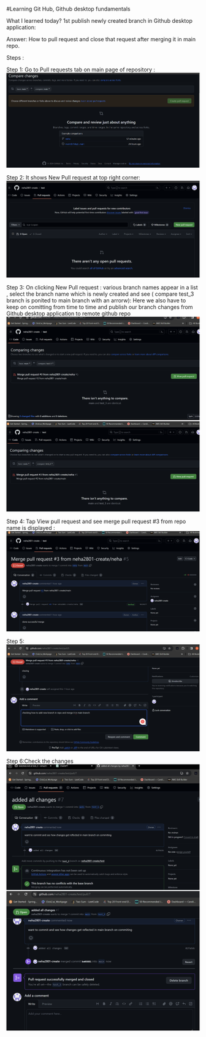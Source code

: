 #Learning Git Hub, Github desktop fundamentals

What I learned today?
1st publish newly created branch in Github desktop application:

Answer:
How to pull request and close that request after merging it in main repo.

Steps :

Step 1: Go to Pull requests tab on main page of repository :
![Alt text](image.png)

Step 2: It shows New Pull request at top right corner:
![Alt text](image-1.png)

Step 3: On clicking New Pull request : various branch names appear in a list , select the branch name which is newly created and see ( compare test_3 branch is ponited to main branch with an arrorw): Here we also have to keep on comitting from time to time and publish our branch changes from Github desktop application to remote github repo
![Alt text](image-2.png)
![Alt text](image-3.png)

Step 4: Tap View pull request and see merge pull request #3 from repo name is displayed :
![Alt text](image-4.png)

Step 5: ![Alt text](image-5.png)

Step 6:Check the changes 
![Alt text](image-6.png)
![Alt text](image-7.png)







